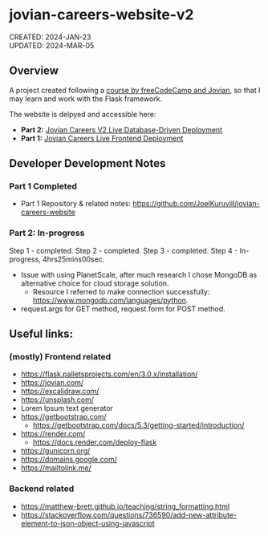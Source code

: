 # jovian-careers-website-v2
CREATED: 2024-JAN-23\
UPDATED: 2024-MAR-05

## Overview
A project created following a [course by freeCodeCamp and Jovian](https://www.freecodecamp.org/news/develop-database-driven-web-apps-with-python-flask-and-mysql/), so that I may learn and work with the Flask framework. 

The website is delpyed and accessible here: 
- **Part 2:** [Jovian Careers V2 Live Database-Driven Deployment](https://jovian-careers-website-v2-14w3.onrender.com)
- **Part 1:** [Jovian Careers Live Frontend Deployment](https://jovian-careers-website-594h.onrender.com)

## Developer Development Notes
### Part 1 Completed
- Part 1 Repository & related notes: https://github.com/JoelKuruvill/jovian-careers-website

### Part 2: In-progress
Step 1 - completed.
Step 2 - completed.
Step 3 - completed.
Step 4 - In-progress, 4hrs25mins00sec.
- Issue with using PlanetScale, after much research I chose MongoDB as alternative choice for cloud storage solution.
  - Resource I referred to make connection successfully: https://www.mongodb.com/languages/python.
-  request.args for GET method, request.form for POST method.

## Useful links:
### (mostly) Frontend related
- https://flask.palletsprojects.com/en/3.0.x/installation/
- https://jovian.com/
- https://excalidraw.com/
- https://unsplash.com/
- Lorem Ipsum text generator
- https://getbootstrap.com/
  - https://getbootstrap.com/docs/5.3/getting-started/introduction/
- https://render.com/
  - https://docs.render.com/deploy-flask 
- https://gunicorn.org/
- https://domains.google.com/
- https://mailtolink.me/

### Backend related
- https://matthew-brett.github.io/teaching/string_formatting.html
- https://stackoverflow.com/questions/736590/add-new-attribute-element-to-json-object-using-javascript
